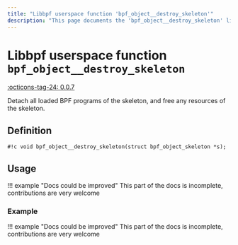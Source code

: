 ```yaml
---
title: "Libbpf userspace function 'bpf_object__destroy_skeleton'"
description: "This page documents the 'bpf_object__destroy_skeleton' libbpf userspace function, including its definition, usage, and examples."
---
```

# Libbpf userspace function `bpf_object__destroy_skeleton`

<!-- [LIBBPF_TAG] -->
[:octicons-tag-24: 0.0.7](https://github.com/libbpf/libbpf/releases/tag/v0.0.7)
<!-- [/LIBBPF_TAG] -->

Detach all loaded BPF programs of the skeleton, and free any resources of the skeleton.

## Definition

`#!c void bpf_object__destroy_skeleton(struct bpf_object_skeleton *s);`

## Usage

!!! example "Docs could be improved"
    This part of the docs is incomplete, contributions are very welcome

### Example

!!! example "Docs could be improved"
    This part of the docs is incomplete, contributions are very welcome

